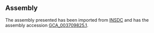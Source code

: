 
Assembly
--------

The assembly presented has been imported from 
[INSDC](http://www.insdc.org) and has the assembly accession
[GCA\_003709825.1](http://www.ebi.ac.uk/ena/data/view/GCA_003709825.1).

